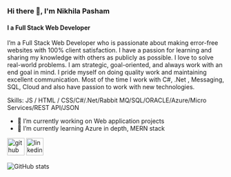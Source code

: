 ### Hi there 👋, I'm Nikhila Pasham
#### I a Full Stack Web Developer
I’m a Full Stack Web Developer who is passionate about making error-free websites with 100% client satisfaction. I have a passion for learning and sharing my knowledge with others as publicly as possible. I love to solve real-world problems. I am strategic, goal-oriented, and always work with an end goal in mind.  I pride myself on doing quality work and maintaining excellent communication. Most of the time I work with C#, .Net , Messaging, SQL, Cloud and also have passion to work with new technologies.

Skills:  JS / HTML / CSS/C#/.Net/Rabbit MQ/SQL/ORACLE/Azure/Micro Services/REST API/JSON

- 🔭 I’m currently working on Web application projects 
- 🌱 I’m currently learning Azure in depth, MERN stack 


[<img src='https://cdn.jsdelivr.net/npm/simple-icons@3.0.1/icons/github.svg' alt='github' height='40'>](https://github.com/nikhilapasham12)  [<img src='https://cdn.jsdelivr.net/npm/simple-icons@3.0.1/icons/linkedin.svg' alt='linkedin' height='40'>](https://www.linkedin.com/in/np1/)  

![GitHub stats](https://github-readme-stats.vercel.app/api?username=nikhilapasham12&show_icons=true)  

